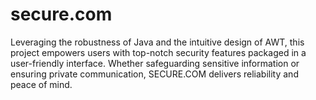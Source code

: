 # secure.com
Leveraging the robustness of Java and the intuitive design of AWT, this project empowers users with top-notch security features packaged in a user-friendly interface. Whether safeguarding sensitive information or ensuring private communication, SECURE.COM delivers reliability and peace of mind.
